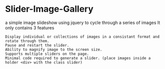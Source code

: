 # Slider-Image-Gallery
a simple image slideshow using jquery to cycle through a series of images
It only contains 3 features

    Display individual or collections of images in a consistant format and rotate through them.
    Pause and restart the slider.
    Ability to magnify image to the screen size.
    Supports multiple sliders on the page.
    Minimal code required to generate a slider. (place images inside a holder <div> with the class slider)
